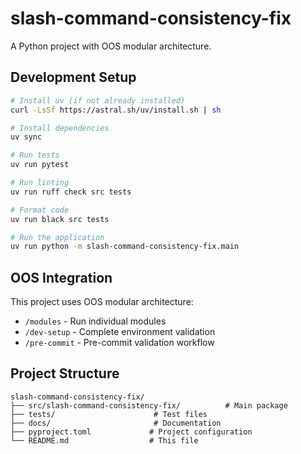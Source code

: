 # slash-command-consistency-fix

A Python project with OOS modular architecture.

## Development Setup

```bash
# Install uv (if not already installed)
curl -LsSf https://astral.sh/uv/install.sh | sh

# Install dependencies
uv sync

# Run tests
uv run pytest

# Run linting
uv run ruff check src tests

# Format code
uv run black src tests

# Run the application
uv run python -m slash-command-consistency-fix.main
```

## OOS Integration

This project uses OOS modular architecture:

- `/modules` - Run individual modules
- `/dev-setup` - Complete environment validation
- `/pre-commit` - Pre-commit validation workflow

## Project Structure

```
slash-command-consistency-fix/
├── src/slash-command-consistency-fix/          # Main package
├── tests/                      # Test files
├── docs/                       # Documentation
├── pyproject.toml             # Project configuration
└── README.md                  # This file
```

